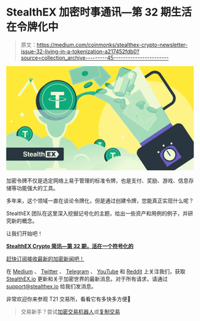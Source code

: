 # StealthEX 加密时事通讯—第 32 期生活在令牌化中

> 原文：<https://medium.com/coinmonks/stealthex-crypto-newsletter-issue-32-living-in-a-tokenization-a217452fdb0?source=collection_archive---------45----------------------->

![](img/cb2f196f9545babda12826daa8d9537d.png)

加密令牌不仅是选定网络上易于管理的标准令牌，也是支付、奖励、游戏、信息存储等功能强大的工具。

多年来，这个领域一直在谈论令牌化，但是通过创建令牌，您能真正实现什么呢？

StealthEX 团队在这里深入挖掘记号化的主题，给出一些资产和用例的例子，并研究新的概念。

让我们开始吧！

[**StealthEX Crypto 简讯—第 32 期，活在一个符号化的**](https://www.getrevue.co/profile/stealthex_io/issues/stealthex-crypto-newsletter-issue-32-living-in-a-tokenization-1398077)

[赶快订阅接收最新的加密新闻吧！](https://www.getrevue.co/profile/stealthex_io)

在 [Medium](https://stealthex-io.medium.com/) 、 [Twitter](https://twitter.com/Stealthex_io) 、 [Telegram](https://t.me/StealthEX) 、 [YouTube](https://www.youtube.com/channel/UCeES_XBesX76ge7xf1meuSw) 和 [Reddit](https://www.reddit.com/user/Stealthex_io) 上关注我们，获取 [StealthEX.io](https://stealthex.io/) 更新和关于加密世界的最新消息。对于所有请求，请通过 support@stealthex.io 给我们发消息。

非常欢迎你来参观 T21 交易所，看看它有多快多方便💛

> 交易新手？尝试[加密交易机器人](/coinmonks/crypto-trading-bot-c2ffce8acb2a)或[复制交易](/coinmonks/top-10-crypto-copy-trading-platforms-for-beginners-d0c37c7d698c)